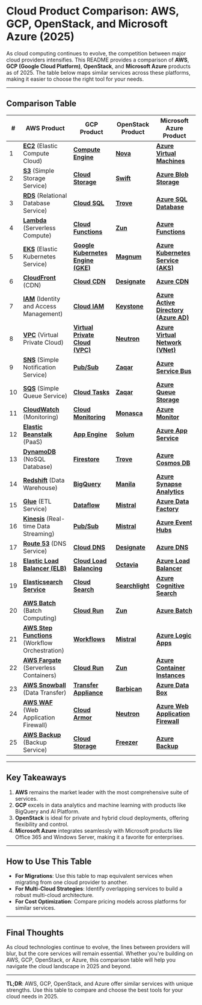 # Cloud Product Comparison: AWS, GCP, OpenStack, and Microsoft Azure (2025)  

As cloud computing continues to evolve, the competition between major cloud providers intensifies. This README provides a comparison of **AWS**, **GCP (Google Cloud Platform)**, **OpenStack**, and **Microsoft Azure** products as of 2025. The table below maps similar services across these platforms, making it easier to choose the right tool for your needs.  

---

## **Comparison Table**  

| **#** | **AWS Product**         | **GCP Product**              | **OpenStack Product**       | **Microsoft Azure Product** |  
|-------|-------------------------|------------------------------|-----------------------------|-----------------------------|  
| 1     | **[EC2](https://aws.amazon.com/ec2/)** (Elastic Compute Cloud) | **[Compute Engine](https://cloud.google.com/compute)**           | **[Nova](https://docs.openstack.org/nova/latest/)**                    | **[Azure Virtual Machines](https://azure.microsoft.com/en-us/services/virtual-machines/)**  |  
| 2     | **[S3](https://aws.amazon.com/s3/)** (Simple Storage Service) | **[Cloud Storage](https://cloud.google.com/storage)**            | **[Swift](https://docs.openstack.org/swift/latest/)**                   | **[Azure Blob Storage](https://azure.microsoft.com/en-us/services/storage/blobs/)**      |  
| 3     | **[RDS](https://aws.amazon.com/rds/)** (Relational Database Service) | **[Cloud SQL](https://cloud.google.com/sql)**                | **[Trove](https://docs.openstack.org/trove/latest/)**                   | **[Azure SQL Database](https://azure.microsoft.com/en-us/services/sql-database/)**      |  
| 4     | **[Lambda](https://aws.amazon.com/lambda/)** (Serverless Compute) | **[Cloud Functions](https://cloud.google.com/functions)**          | **[Zun](https://docs.openstack.org/zun/latest/)**                     | **[Azure Functions](https://azure.microsoft.com/en-us/services/functions/)**         |  
| 5     | **[EKS](https://aws.amazon.com/eks/)** (Elastic Kubernetes Service) | **[Google Kubernetes Engine (GKE)](https://cloud.google.com/kubernetes-engine)** | **[Magnum](https://docs.openstack.org/magnum/latest/)**                  | **[Azure Kubernetes Service (AKS)](https://azure.microsoft.com/en-us/services/kubernetes-service/)** |  
| 6     | **[CloudFront](https://aws.amazon.com/cloudfront/)** (CDN)    | **[Cloud CDN](https://cloud.google.com/cdn)**                | **[Designate](https://docs.openstack.org/designate/latest/)**               | **[Azure CDN](https://azure.microsoft.com/en-us/services/cdn/)**               |  
| 7     | **[IAM](https://aws.amazon.com/iam/)** (Identity and Access Management) | **[Cloud IAM](https://cloud.google.com/iam)**               | **[Keystone](https://docs.openstack.org/keystone/latest/)**                | **[Azure Active Directory (Azure AD)](https://azure.microsoft.com/en-us/services/active-directory/)** |  
| 8     | **[VPC](https://aws.amazon.com/vpc/)** (Virtual Private Cloud) | **[Virtual Private Cloud (VPC)](https://cloud.google.com/vpc)** | **[Neutron](https://docs.openstack.org/neutron/latest/)**                 | **[Azure Virtual Network (VNet)](https://azure.microsoft.com/en-us/services/virtual-network/)** |  
| 9     | **[SNS](https://aws.amazon.com/sns/)** (Simple Notification Service) | **[Pub/Sub](https://cloud.google.com/pubsub)**                 | **[Zaqar](https://docs.openstack.org/zaqar/latest/)**                   | **[Azure Service Bus](https://azure.microsoft.com/en-us/services/service-bus/)**       |  
| 10    | **[SQS](https://aws.amazon.com/sqs/)** (Simple Queue Service) | **[Cloud Tasks](https://cloud.google.com/tasks)**              | **[Zaqar](https://docs.openstack.org/zaqar/latest/)**                   | **[Azure Queue Storage](https://azure.microsoft.com/en-us/services/storage/queues/)**     |  
| 11    | **[CloudWatch](https://aws.amazon.com/cloudwatch/)** (Monitoring) | **[Cloud Monitoring](https://cloud.google.com/monitoring)**         | **[Monasca](https://docs.openstack.org/monasca/latest/)**                 | **[Azure Monitor](https://azure.microsoft.com/en-us/services/monitor/)**           |  
| 12    | **[Elastic Beanstalk](https://aws.amazon.com/elasticbeanstalk/)** (PaaS) | **[App Engine](https://cloud.google.com/appengine)**               | **[Solum](https://docs.openstack.org/solum/latest/)**                   | **[Azure App Service](https://azure.microsoft.com/en-us/services/app-service/)**       |  
| 13    | **[DynamoDB](https://aws.amazon.com/dynamodb/)** (NoSQL Database) | **[Firestore](https://cloud.google.com/firestore)**                | **[Trove](https://docs.openstack.org/trove/latest/)**                   | **[Azure Cosmos DB](https://azure.microsoft.com/en-us/services/cosmos-db/)**         |  
| 14    | **[Redshift](https://aws.amazon.com/redshift/)** (Data Warehouse) | **[BigQuery](https://cloud.google.com/bigquery)**                 | **[Manila](https://docs.openstack.org/manila/latest/)**                  | **[Azure Synapse Analytics](https://azure.microsoft.com/en-us/services/synapse-analytics/)** |  
| 15    | **[Glue](https://aws.amazon.com/glue/)** (ETL Service)  | **[Dataflow](https://cloud.google.com/dataflow)**                 | **[Mistral](https://docs.openstack.org/mistral/latest/)**                 | **[Azure Data Factory](https://azure.microsoft.com/en-us/services/data-factory/)**      |  
| 16    | **[Kinesis](https://aws.amazon.com/kinesis/)** (Real-time Data Streaming) | **[Pub/Sub](https://cloud.google.com/pubsub)**                 | **[Mistral](https://docs.openstack.org/mistral/latest/)**                 | **[Azure Event Hubs](https://azure.microsoft.com/en-us/services/event-hubs/)**        |  
| 17    | **[Route 53](https://aws.amazon.com/route53/)** (DNS Service) | **[Cloud DNS](https://cloud.google.com/dns)**                | **[Designate](https://docs.openstack.org/designate/latest/)**               | **[Azure DNS](https://azure.microsoft.com/en-us/services/dns/)**               |  
| 18    | **[Elastic Load Balancer (ELB)](https://aws.amazon.com/elasticloadbalancing/)** | **[Cloud Load Balancing](https://cloud.google.com/load-balancing)**    | **[Octavia](https://docs.openstack.org/octavia/latest/)**                 | **[Azure Load Balancer](https://azure.microsoft.com/en-us/services/load-balancer/)**     |  
| 19    | **[Elasticsearch Service](https://aws.amazon.com/elasticsearch-service/)** | **[Cloud Search](https://cloud.google.com/search)**            | **[Searchlight](https://docs.openstack.org/searchlight/latest/)**             | **[Azure Cognitive Search](https://azure.microsoft.com/en-us/services/search/)**  |  
| 20    | **[AWS Batch](https://aws.amazon.com/batch/)** (Batch Computing) | **[Cloud Run](https://cloud.google.com/run)**               | **[Zun](https://docs.openstack.org/zun/latest/)**                     | **[Azure Batch](https://azure.microsoft.com/en-us/services/batch/)**             |  
| 21    | **[AWS Step Functions](https://aws.amazon.com/step-functions/)** (Workflow Orchestration) | **[Workflows](https://cloud.google.com/workflows)**              | **[Mistral](https://docs.openstack.org/mistral/latest/)**                 | **[Azure Logic Apps](https://azure.microsoft.com/en-us/services/logic-apps/)**        |  
| 22    | **[AWS Fargate](https://aws.amazon.com/fargate/)** (Serverless Containers) | **[Cloud Run](https://cloud.google.com/run)**               | **[Zun](https://docs.openstack.org/zun/latest/)**                     | **[Azure Container Instances](https://azure.microsoft.com/en-us/services/container-instances/)** |  
| 23    | **[AWS Snowball](https://aws.amazon.com/snowball/)** (Data Transfer) | **[Transfer Appliance](https://cloud.google.com/transfer-appliance)**      | **[Barbican](https://docs.openstack.org/barbican/latest/)**                | **[Azure Data Box](https://azure.microsoft.com/en-us/services/databox/)**          |  
| 24    | **[AWS WAF](https://aws.amazon.com/waf/)** (Web Application Firewall) | **[Cloud Armor](https://cloud.google.com/armor)**             | **[Neutron](https://docs.openstack.org/neutron/latest/)**                 | **[Azure Web Application Firewall](https://azure.microsoft.com/en-us/services/web-application-firewall/)** |  
| 25    | **[AWS Backup](https://aws.amazon.com/backup/)** (Backup Service) | **[Cloud Storage](https://cloud.google.com/storage)**           | **[Freezer](https://docs.openstack.org/freezer/latest/)**                 | **[Azure Backup](https://azure.microsoft.com/en-us/services/backup/)**            |  

---

## **Key Takeaways**  
1. **AWS** remains the market leader with the most comprehensive suite of services.  
2. **GCP** excels in data analytics and machine learning with products like BigQuery and AI Platform.  
3. **OpenStack** is ideal for private and hybrid cloud deployments, offering flexibility and control.  
4. **Microsoft Azure** integrates seamlessly with Microsoft products like Office 365 and Windows Server, making it a favorite for enterprises.  

---

## **How to Use This Table**  
- **For Migrations**: Use this table to map equivalent services when migrating from one cloud provider to another.  
- **For Multi-Cloud Strategies**: Identify overlapping services to build a robust multi-cloud architecture.  
- **For Cost Optimization**: Compare pricing models across platforms for similar services.  

---

## **Final Thoughts**  
As cloud technologies continue to evolve, the lines between providers will blur, but the core services will remain essential. Whether you're building on AWS, GCP, OpenStack, or Azure, this comparison table will help you navigate the cloud landscape in 2025 and beyond.  

--- 

**TL;DR**: AWS, GCP, OpenStack, and Azure offer similar services with unique strengths. Use this table to compare and choose the best tools for your cloud needs in 2025.
